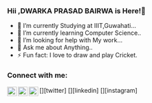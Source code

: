 ### Hii ,DWARKA PRASAD BAIRWA is Here!👋



- 🔭 I’m currently Studying at IIIT,Guwahati...
- 🌱 I’m currently learning Computer Science..
- 🤔 I’m looking for help with My work...
- 💬 Ask me about Anything..
- ⚡ Fun fact: I love to draw and play Cricket.


### Connect with me:

[<img align="left" alt="dp1706 | Twitter" width="22px" src="https://cdn.jsdelivr.net/npm/simple-icons@v3/icons/twitter.svg" />][twitter]
[<img align="left" alt="dp1706 | LinkedIn" width="22px" src="https://cdn.jsdelivr.net/npm/simple-icons@v3/icons/linkedin.svg" />][linkedin]
[<img align="left" alt="dp1706 | Instagram" width="22px" src="https://cdn.jsdelivr.net/npm/simple-icons@v3/icons/instagram.svg" />][instagram]

<br />


